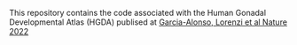 This repository contains the code associated with the Human Gonadal Developmental Atlas (HGDA) publised at [Garcia-Alonso, Lorenzi et al Nature 2022](https://www.nature.com/articles/s41586-022-04918-4)

